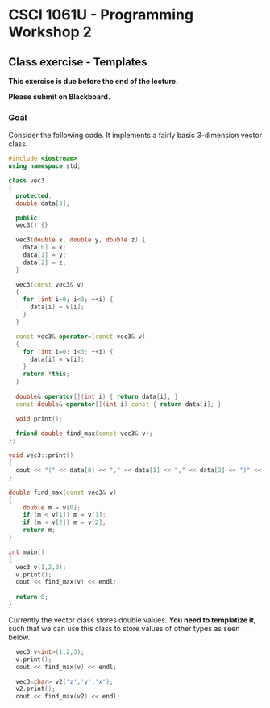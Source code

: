 # CSCI 1061U - Programming Workshop 2

## Class exercise - Templates

**This exercise is due before the end of the lecture.**

**Please submit on Blackboard.**

### Goal

Consider the following code.  It implements a fairly basic 3-dimension vector class.  

~~~cpp
#include <iostream>
using namespace std;

class vec3
{
  protected:
  double data[3];

  public:
  vec3() {}

  vec3(double x, double y, double z) {
    data[0] = x;
    data[1] = y;
    data[2] = z;
  }

  vec3(const vec3& v)
  {
    for (int i=0; i<3; ++i) {
      data[i] = v[i];
    }
  }

  const vec3& operator=(const vec3& v)
  {
    for (int i=0; i<3; ++i) {
      data[i] = v[i];
    }
    return *this;
  }
  
  double& operator[](int i) { return data[i]; }
  const double& operator[](int i) const { return data[i]; }

  void print();  

  friend double find_max(const vec3& v);
};

void vec3::print()
{
  cout << "(" << data[0] << "," << data[1] << "," << data[2] << ")" << endl;
}

double find_max(const vec3& v)
{
	double m = v[0];
	if (m < v[1]) m = v[1];
	if (m < v[2]) m = v[2];
	return m;
}

int main()
{
  vec3 v(1,2,3);
  v.print();
  cout << find_max(v) << endl;
  
  return 0;
}
~~~

Currently the vector class stores double values.  **You need to templatize it**, such that we can use this class to store values of other types as seen below. 

~~~cpp
  vec3 v<int>(1,2,3);
  v.print();
  cout << find_max(v) << endl;

  vec3<char> v2('z','y','x');
  v2.print();
  cout << find_max(v2) << endl;
~~~

